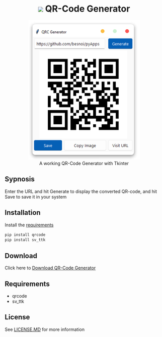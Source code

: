 
<h1 align='center'> <img width=32 src='https://play-lh.googleusercontent.com/jAqOWRINkz4-flQnqfofqJZ2-NQzPI50U3tHgfpHBa8GXlzyayetgkgoqAXK47iqoeVj'> QR-Code Generator</h1>
<p align='center'>
    <img src='../../_img/qr_code_generator.PNG'><br/>
    A working QR-Code Generator with Tkinter 
</p>

## Sypnosis

Enter the URL and hit Generate to display the converted QR-code, and hit Save to save it in your system

## Installation

Install the [requirements](#requirements)
```bash
pip install qrcode
pip install sv_ttk
```

## Download

Click here to [Download QR-Code Generator](https://downgit.github.io/#/home?url=https://github.com/besnoi/pyapps/tree/main/src/QR%20Code%20Generator)

## Requirements
- qrcode
- sv_ttk

## License

See [LICENSE.MD](../../LICENSE.MD) for more information
